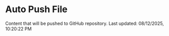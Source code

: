 # Auto Push File

Content that will be pushed to GitHub repository.
Last updated: 08/12/2025, 10:20:22 PM